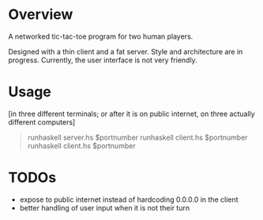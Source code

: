 # Overview

A networked tic-tac-toe program for two human players.

Designed with a thin client and a fat server. Style and architecture are in progress. Currently, the user interface is not very friendly.

# Usage
[in three different terminals; or after it is on public internet, on three actually different computers]
> runhaskell server.hs $portnumber
> runhaskell client.hs $portnumber
> runhaskell client.hs $portnumber

# TODOs
  - expose to public internet instead of hardcoding 0.0.0.0 in the client
  - better handling of user input when it is not their turn
